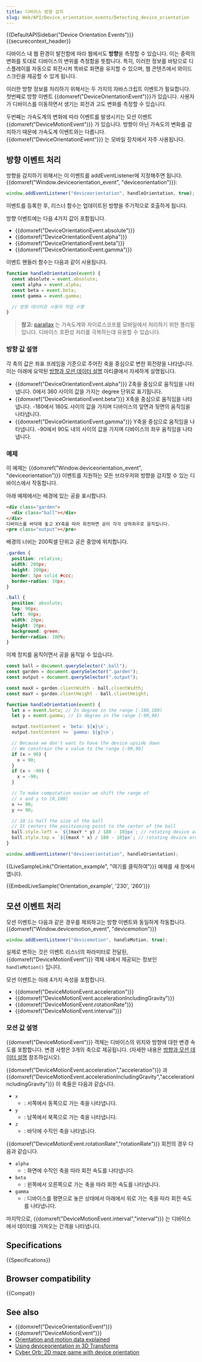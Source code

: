 ```yaml
---
title: 디바이스 방향 감지
slug: Web/API/Device_orientation_events/Detecting_device_orientation
---
```


{{DefaultAPISidebar("Device Orientation Events")}}{{securecontext_header}}

디바이스 내 웹 환경이 발전함에 따라 웹에서도 **방향**을 측정할 수 있습니다. 이는 중력의 변화를 토대로 디바이스의 변위를 측정함을 뜻합니다. 특히, 이러한 정보를 바탕으로 디스플레이를 자동으로 회전시켜 똑바로 화면을 유지할 수 있으며, 웹 콘텐츠에서 와이드 스크린을 제공할 수 있게 됩니다.

이러한 방향 정보를 처리하기 위해서는 두 가지의 자바스크립트 이벤트가 필요합니다. 첫번째로 방향 이벤트 {{domxref("DeviceOrientationEvent")}}가 있습니다. 사용자가 디바이스를 이동하면서 생기는 회전과 고도 변화를 측정할 수 있습니다.

두번째는 가속도계의 변화에 따라 이벤트를 발생시키는 모션 이벤트 {{domxref("DeviceMotionEvent")}} 가 있습니다. 방향이 아닌 가속도의 변화를 감지하기 때문에 가속도계 이벤트와는 다릅니다. {{domxref("DeviceOrientationEvent")}} 는 모바일 장치에서 자주 사용됩니다.

## 방향 이벤트 처리

방향을 감지하기 위해서는 이 이벤트를 addEventListener에 지정해주면 됩니다. {{domxref("Window.deviceorientation_event", "deviceorientation")}}:

```js
window.addEventListener("deviceorientation", handleOrientation, true);
```

이벤트를 등록한 후, 리스너 함수는 업데이트된 방향을 주기적으로 호출하게 됩니다.

방향 이벤트에는 다음 4가지 값이 포함됩니다.

- {{domxref("DeviceOrientationEvent.absolute")}}
- {{domxref("DeviceOrientationEvent.alpha")}}
- {{domxref("DeviceOrientationEvent.beta")}}
- {{domxref("DeviceOrientationEvent.gamma")}}

이벤트 핸들러 함수는 다음과 같이 사용됩니다.

```js
function handleOrientation(event) {
  const absolute = event.absolute;
  const alpha = event.alpha;
  const beta = event.beta;
  const gamma = event.gamma;

  // 방향 데이터로 사용자 작업 수행
}
```

> **참고:** [parallax](https://github.com/wagerfield/parallax) 는 가속도계와 자이로스코프를 모바일에서 처리하기 위한 폴리필 입니다. 디바이스 호환성 처리를 극복하는데 유용할 수 있습니다.

### 방향 값 설명

각 축의 값은 좌표 프레임을 기준으로 주어진 축을 중심으로 변한 회전량을 나타냅니다. 이는 아래에 요약된 [방향과 모션 데이터 설명](/ko/docs/Web/API/Device_orientation_events/Orientation_and_motion_data_explained) 아티클에서 자세하게 설명됩니다.

- {{domxref("DeviceOrientationEvent.alpha")}} Z축을 중심으로 움직임을 나타냅니다. 0에서 360 사이의 값을 가지는 degree 단위로 표기됩니다.
- {{domxref("DeviceOrientationEvent.beta")}} X축을 중심으로 움직임을 나타냅니다. -180에서 180도 사이의 값을 가지며 디바이스의 앞면과 뒷면의 움직임을 나타냅니다.
- {{domxref("DeviceOrientationEvent.gamma")}} Y축을 중심으로 움직임을 나타냅니다. -90에서 90도 내의 사이의 값을 가지며 디바이스의 좌우 움직임을 나타냅니다.

### 예제

이 예제는 {{domxref("Window.deviceorientation_event", "deviceorientation")}} 이벤트를 지원하는 모든 브라우저와 방향을 감지할 수 있는 디바이스에서 작동합니다.

아래 예제에서는 배경에 있는 공을 표시합니다.

```html
<div class="garden">
  <div class="ball"></div>
</div>
디바이스를 바닥에 놓고 XY축을 따라 회전하면 공이 각각 상하좌우로 움직입니다.
<pre class="output"></pre>
```

배경의 너비는 200픽셀 단위고 공은 중앙에 위치합니다.

```css
.garden {
  position: relative;
  width: 200px;
  height: 200px;
  border: 5px solid #ccc;
  border-radius: 10px;
}

.ball {
  position: absolute;
  top: 90px;
  left: 90px;
  width: 20px;
  height: 20px;
  background: green;
  border-radius: 100%;
}
```

이제 장치를 움직이면서 공을 움직일 수 있습니다.

```js
const ball = document.querySelector(".ball");
const garden = document.querySelector(".garden");
const output = document.querySelector(".output");

const maxX = garden.clientWidth - ball.clientWidth;
const maxY = garden.clientHeight - ball.clientHeight;

function handleOrientation(event) {
  let x = event.beta; // In degree in the range [-180,180)
  let y = event.gamma; // In degree in the range [-90,90)

  output.textContent = `beta: ${x}\n`;
  output.textContent += `gamma: ${y}\n`;

  // Because we don't want to have the device upside down
  // We constrain the x value to the range [-90,90]
  if (x > 90) {
    x = 90;
  }
  if (x < -90) {
    x = -90;
  }

  // To make computation easier we shift the range of
  // x and y to [0,180]
  x += 90;
  y += 90;

  // 10 is half the size of the ball
  // It centers the positioning point to the center of the ball
  ball.style.left = `${(maxY * y) / 180 - 10}px`; // rotating device around the y axis moves the ball horizontally
  ball.style.top = `${(maxX * x) / 180 - 10}px`; // rotating device around the x axis moves the ball vertically
}

window.addEventListener("deviceorientation", handleOrientation);
```

{{LiveSampleLink("Orientation_example", "여기를 클릭하여")}} 예제를 새 창에서 엽니다.

{{EmbedLiveSample('Orientation_example', '230', '260')}}

## 모션 이벤트 처리

모션 이벤트는 다음과 같은 경우를 제외하고는 방향 이벤트와 동일하게 작동합니다. {{domxref("Window.devicemotion_event", "devicemotion")}}

```js
window.addEventListener("devicemotion", handleMotion, true);
```

실제로 변하는 것은 이벤트 리스너의 파라미터로 전달된, {{domxref("DeviceMotionEvent")}} 객체 내에서 제공되는 정보인 `handleMotion()` 입니다.

모션 이벤트는 아래 4가지 속성을 포함합니다.

- {{domxref("DeviceMotionEvent.acceleration")}}
- {{domxref("DeviceMotionEvent.accelerationIncludingGravity")}}
- {{domxref("DeviceMotionEvent.rotationRate")}}
- {{domxref("DeviceMotionEvent.interval")}}

### 모션 값 설명

{{domxref("DeviceMotionEvent")}} 객체는 디바이스의 위치와 방향에 대한 변경 속도를 포함합니다. 변경 사항은 3개의 축으로 제공됩니다. (자세한 내용은 [방향과 모션 데이터 설명](/ko/docs/Web/API/Device_orientation_events/Orientation_and_motion_data_explained) 참조하십시오).

{{domxref("DeviceMotionEvent.acceleration","acceleration")}} 과 {{domxref("DeviceMotionEvent.accelerationIncludingGravity","accelerationIncludingGravity")}} 이 축들은 다음과 같습니다.

- `x`
  - : 서쪽에서 동쪽으로 가는 축을 나타냅니다.
- `y`
  - : 남쪽에서 북쪽으로 가는 축을 나타냅니다.
- `z`
  - : 바닥에 수직인 축을 나타냅니다.

{{domxref("DeviceMotionEvent.rotationRate","rotationRate")}} 회전의 경우 다음과 같습니다.

- `alpha`
  - : 화면에 수직인 축을 따라 회전 속도를 나타냅니다.
- `beta`
  - : 왼쪽에서 오른쪽으로 가는 축을 따라 회전 속도를 나타냅니다.
- `gamma`
  - : 디바이스를 평면으로 놓은 상태에서 아래에서 위로 가는 축을 따라 회전 속도를 나타냅니다.

마지막으로, {{domxref("DeviceMotionEvent.interval","interval")}} 는 디바이스에서 데이터를 가져오는 간격을 나타냅니다.

## Specifications

{{Specifications}}

## Browser compatibility

{{Compat}}

## See also

- {{domxref("DeviceOrientationEvent")}}
- {{domxref("DeviceMotionEvent")}}
- [Orientation and motion data explained](/ko/docs/Web/API/Device_orientation_events/Orientation_and_motion_data_explained)
- [Using deviceorientation in 3D Transforms](/ko/docs/Web/API/Device_orientation_events/Using_device_orientation_with_3D_transforms)
- [Cyber Orb: 2D maze game with device orientation](/ko/docs/Games/Tutorials/HTML5_Gamedev_Phaser_Device_Orientation)
